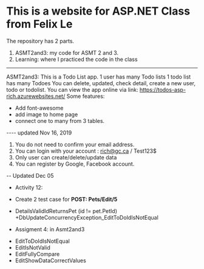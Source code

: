 # This is a website for ASP.NET Class from Felix Le

The repository has 2 parts.

1. ASMT2and3: my code for ASMT 2 and 3.
2. Learning: where I practiced the code in the class

---

ASMT2and3:
This is a Todo List app.
1 user has many Todo lists
1 todo list has many Todoes
You can delete, updated, check detail, create a new user, todo or todolist.
You can view the app online via link: https://todos-asp-rich.azurewebsites.net/
Some features:

- Add font-awesome
- add image to home page
- connect one to many from 3 tables.


---- updated Nov 16, 2019

1. You do not need to confirm your email address.
2. You can login with your account : rich@gc.ca / Test123$
3. Only user can create/delete/update data
4. You can register by Google, Facebook account.



-- Updated Dec 05

* Activity 12: 
- Create 2 test case for **POST: Pets/Edit/5** 

+ DetailsValidIdReturnsPet (id != pet.PetId)
+DbUpdateConcurrencyException_EditToDoIdIsNotEqual

* Assigment 4: in Asmt2and3

+ EditToDoIdIsNotEqual
+ EditIsNotValid
+ EditFullyCompare
+ EditShowDataCorrectValues

